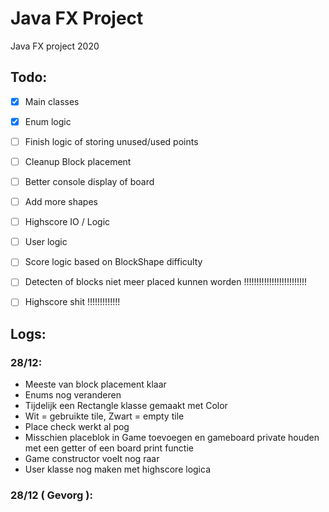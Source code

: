 # Java FX Project

Java FX project 2020

## Todo:

- [x] Main classes
- [x] Enum logic
- [ ] Finish logic of storing unused/used points
- [ ] Cleanup Block placement
- [ ] Better console display of board
- [ ] Add more shapes
- [ ] Highscore IO / Logic
- [ ] User logic
- [ ] Score logic based on BlockShape difficulty

- [ ] Detecten of blocks niet meer placed kunnen worden !!!!!!!!!!!!!!!!!!!!!!!!!
- [ ] Highscore shit !!!!!!!!!!!!!

## Logs:

### 28/12:

- Meeste van block placement klaar
- Enums nog veranderen
- Tijdelijk een Rectangle klasse gemaakt met Color
- Wit = gebruikte tile, Zwart = empty tile
- Place check werkt al pog
- Misschien placeblok in Game toevoegen en gameboard private houden met een getter of een board print functie
- Game constructor voelt nog raar
- User klasse nog maken met highscore logica

### 28/12 ( Gevorg ):
